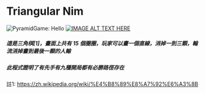 # Triangular Nim

![PyramidGame: Hello](https://github.com/Truth0906/PyramidGame/blob/master/Logo.png)
[![IMAGE ALT TEXT HERE](https://img.youtube.com/vi/YYnCp8yZIUw/0.jpg)](https://www.youtube.com/watch?v=YYnCp8yZIUw)

##### 這是三角棋[1]，畫面上共有 15 個圈圈，玩家可以畫一個直線，消掉一到三顆，輪流消掉畫到最後一顆的人輸
##### 此程式證明了有先手有九種開局都有必勝路徑存在

註1: https://zh.wikipedia.org/wiki/%E4%B8%89%E8%A7%92%E6%A3%8B